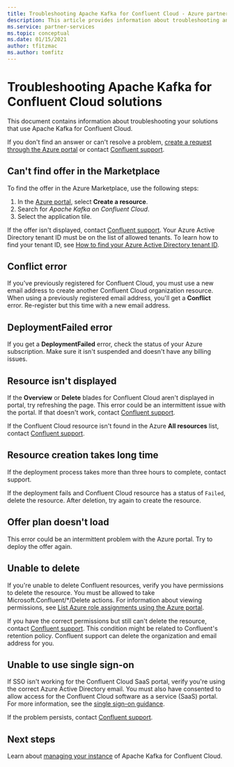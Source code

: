 ```yaml
---
title: Troubleshooting Apache Kafka for Confluent Cloud - Azure partner solutions
description: This article provides information about troubleshooting and frequently asked questions (FAQ) for Confluent Cloud on Azure.
ms.service: partner-services
ms.topic: conceptual
ms.date: 01/15/2021
author: tfitzmac
ms.author: tomfitz
---
```


# Troubleshooting Apache Kafka for Confluent Cloud solutions

This document contains information about troubleshooting your solutions that use Apache Kafka for Confluent Cloud.

If you don't find an answer or can't resolve a problem, [create a request through the Azure portal](manage.md#get-support) or contact [Confluent support](https://support.confluent.io).

## Can't find offer in the Marketplace

To find the offer in the Azure Marketplace, use the following steps:

1. In the [Azure portal](https://portal.azure.com), select **Create a resource**.
1. Search for _Apache Kafka on Confluent Cloud_.
1. Select the application tile.

If the offer isn't displayed, contact [Confluent support](https://support.confluent.io). Your Azure Active Directory tenant ID must be on the list of allowed tenants. To learn how to find your tenant ID, see [How to find your Azure Active Directory tenant ID](../../active-directory/fundamentals/active-directory-how-to-find-tenant.md).

## Conflict error

If you've previously registered for Confluent Cloud, you must use a new email address to create another Confluent Cloud organization resource. When using a previously registered email address, you'll get a **Conflict** error. Re-register but this time with a new email address.

## DeploymentFailed error

If you get a **DeploymentFailed** error, check the status of your Azure subscription. Make sure it isn't suspended and doesn't have any billing issues.

## Resource isn't displayed

If the **Overview** or **Delete** blades for Confluent Cloud aren't displayed in portal, try refreshing the page. This error could be an intermittent issue with the portal. If that doesn't work, contact [Confluent support](https://support.confluent.io).

If the Confluent Cloud resource isn't found in the Azure **All resources** list, contact [Confluent support](https://support.confluent.io).

## Resource creation takes long time

If the deployment process takes more than three hours to complete, contact support.

If the deployment fails and Confluent Cloud resource has a status of `Failed`, delete the resource. After deletion, try again to create the resource.

## Offer plan doesn't load

This error could be an intermittent problem with the Azure portal. Try to deploy the offer again.

## Unable to delete

If you're unable to delete Confluent resources, verify you have permissions to delete the resource. You must be allowed to take Microsoft.Confluent/*/Delete actions. For information about viewing permissions, see [List Azure role assignments using the Azure portal](../../role-based-access-control/role-assignments-list-portal.md).

If you have the correct permissions but still can't delete the resource, contact [Confluent support](https://support.confluent.io). This condition might be related to Confluent's retention policy. Confluent support can delete the organization and email address for you.

## Unable to use single sign-on

If SSO isn't working for the Confluent Cloud SaaS portal, verify you're using the correct Azure Active Directory email. You must also have consented to allow access for the Confluent Cloud software as a service (SaaS) portal. For more information, see the [single sign-on guidance](manage.md#single-sign-on).

If the problem persists, contact [Confluent support](https://support.confluent.io).

## Next steps

Learn about [managing your instance](manage.md) of Apache Kafka for Confluent Cloud.
